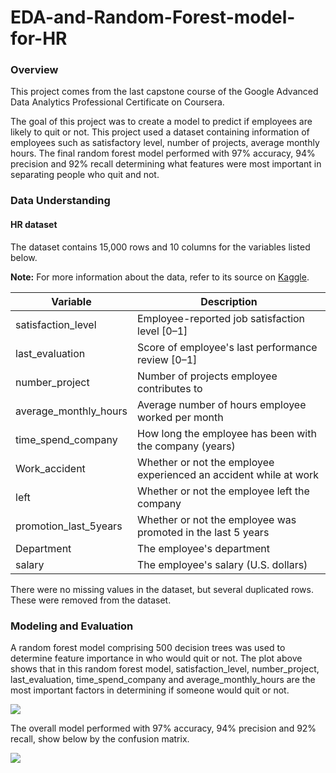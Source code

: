 # EDA-and-Random-Forest-model-for-HR

### Overview

This project comes from the last capstone course of the Google Advanced Data Analytics Professional Certificate on Coursera.

The goal of this project was to create a model to predict if employees are likely to quit or not. This project used a dataset containing information of employees such as satisfactory level, number of projects, average monthly hours. The final random forest model performed with 97% accuracy, 94% precision and 92% recall determining what features were most important in separating people who quit and not.



### Data Understanding

#### HR dataset

The dataset contains 15,000 rows and 10 columns for the variables listed below. 

**Note:** For more information about the data, refer to its source on [Kaggle](https://www.kaggle.com/datasets/mfaisalqureshi/hr-analytics-and-job-prediction?select=HR_comma_sep.csv).

| Variable              | Description                                                  |
| --------------------- | ------------------------------------------------------------ |
| satisfaction_level    | Employee-reported job satisfaction level [0&ndash;1]         |
| last_evaluation       | Score of employee's last performance review [0&ndash;1]      |
| number_project        | Number of projects employee contributes to                   |
| average_monthly_hours | Average number of hours employee worked per month            |
| time_spend_company    | How long the employee has been with the company (years)      |
| Work_accident         | Whether or not the employee experienced an accident while at work |
| left                  | Whether or not the employee left the company                 |
| promotion_last_5years | Whether or not the employee was promoted in the last 5 years |
| Department            | The employee's department                                    |
| salary                | The employee's salary (U.S. dollars)                         |

There were no missing values in the dataset, but several duplicated rows. These were removed from the dataset.



### Modeling and Evaluation 

A random forest model comprising 500 decision trees was used to determine feature importance in who would quit or not. The plot above shows that in this random forest model, satisfaction_level, number_project, last_evaluation, time_spend_company and average_monthly_hours are the most important factors in determining if someone would quit or not.  

![](C:\Users\doduc\PycharmProjects\pythonProject\Github\EDA-and-Random-Forest-model-for-HR\images\feature_importance.png)

The overall model performed with 97% accuracy, 94% precision and 92% recall, show below by the confusion matrix.

![](C:\Users\doduc\PycharmProjects\pythonProject\Github\EDA-and-Random-Forest-model-for-HR\images\confusion_matrix.png)
